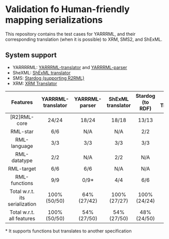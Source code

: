 # Validation fo Human-friendly mapping serializations


This repository contains the test cases for YARRRML, and their corresponding translation (when it is possible) to XRM, SMS2, and ShExML.


## System support


* YARRRRML: [YARRRML-translator](https://github.com/oeg-upm/yarrrml-translator) and [YARRRML-parser](https://github.com/RMLio/yarrrml-parser)
* SheXML: [ShExML  translator](https://github.com/herminiogg/ShExML)
* SMS: [Stardog (supporting R2RML)](https://www.stardog.com/)
* XRM: [XRM Translator](https://zazuko.com/products/expressive-rdf-mapper/)

|Features                      |YARRRML-translator|YARRRML-parser|ShExML  translator|Stardog (to RDF)|XRM  Translator|
|:----------------------------:|:----------------:|:------------:|:----------------:|:--------------:|:-------------:|
|         [R2]RML-core         |      24/24       |    18/24     |      18/18       |     13/13      |     11/11     |
|           RML-star           |       6/6        |     N/A      |       N/A        |      2/2       |      N/A      |
|         RML-language         |       3/3        |     3/3      |       3/3        |      3/3       |      1/1      |
|         RML-datatype         |       2/2        |     N/A      |       2/2        |      N/A       |      N/A      |
|          RML-target          |       6/6        |     6/6      |       N/A        |      N/A       |      N/A      |
|        RML-functions         |       9/9        |     0/9*     |       4/4        |      6/6       |      N/A      |
|Total w.r.t. its serialization|   100% (50/50)   | 64% (27/42)  |   100% (27/27)   |  100% (24/24)  | 100% (12/12)  |
|  Total w.r.t. all features   |   100% (50/50)   | 54% (27/50)  |   54% (27/50)    |  48% (24/50)   |  24% (12/50)  |


\* It supports functions but translates to another specification